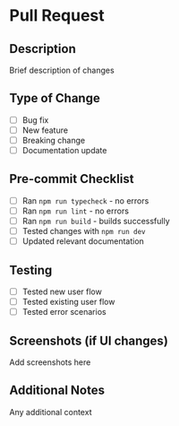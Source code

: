 # Pull Request

## Description
Brief description of changes

## Type of Change
- [ ] Bug fix
- [ ] New feature
- [ ] Breaking change
- [ ] Documentation update

## Pre-commit Checklist
- [ ] Ran `npm run typecheck` - no errors
- [ ] Ran `npm run lint` - no errors  
- [ ] Ran `npm run build` - builds successfully
- [ ] Tested changes with `npm run dev`
- [ ] Updated relevant documentation

## Testing
- [ ] Tested new user flow
- [ ] Tested existing user flow
- [ ] Tested error scenarios

## Screenshots (if UI changes)
Add screenshots here

## Additional Notes
Any additional context